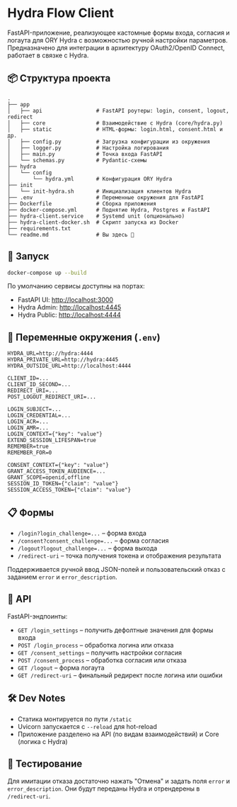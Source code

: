# Hydra Flow Client

FastAPI-приложение, реализующее кастомные формы входа, согласия и логаута для ORY Hydra с возможностью ручной настройки параметров. Предназначено для интеграции в архитектуру OAuth2/OpenID Connect, работает в связке с Hydra.

## 📦 Структура проекта

```
.
├── app
│   ├── api                 # FastAPI роутеры: login, consent, logout, redirect
│   ├── core                # Взаимодействие с Hydra (core/hydra.py)
│   ├── static              # HTML-формы: login.html, consent.html и др.
│   ├── config.py           # Загрузка конфигурации из окружения
│   ├── logger.py           # Настройка логирования
│   ├── main.py             # Точка входа FastAPI
│   └── schemas.py          # Pydantic-схемы
├── hydra
│   └── config
│       └── hydra.yml       # Конфигурация ORY Hydra
├── init
│   └── init-hydra.sh       # Инициализация клиентов Hydra
├── .env                    # Переменные окружения для FastAPI
├── Dockerfile              # Сборка приложения
├── docker-compose.yml      # Поднятие Hydra, Postgres и FastAPI
├── hydra-client.service    # Systemd unit (опционально)
├── hydra-client-docker.sh  # Скрипт запуска из Docker
├── requirements.txt
└── readme.md               # Вы здесь 📖
```

## 🚀 Запуск

```bash
docker-compose up --build
```

По умолчанию сервисы доступны на портах:

* FastAPI UI: [http://localhost:3000](http://localhost:3000)
* Hydra Admin: [http://localhost:4445](http://localhost:4445)
* Hydra Public: [http://localhost:4444](http://localhost:4444)

## 🔐 Переменные окружения (`.env`)

```env
HYDRA_URL=http://hydra:4444
HYDRA_PRIVATE_URL=http://hydra:4445
HYDRA_OUTSIDE_URL=http://localhost:4444

CLIENT_ID=...
CLIENT_ID_SECOND=...
REDIRECT_URI=...
POST_LOGOUT_REDIRECT_URI=...

LOGIN_SUBJECT=...
LOGIN_CREDENTIAL=...
LOGIN_ACR=...
LOGIN_AMR=...
LOGIN_CONTEXT={"key": "value"}
EXTEND_SESSION_LIFESPAN=true
REMEMBER=true
REMEMBER_FOR=0

CONSENT_CONTEXT={"key": "value"}
GRANT_ACCESS_TOKEN_AUDIENCE=...
GRANT_SCOPE=openid,offline
SESSION_ID_TOKEN={"claim": "value"}
SESSION_ACCESS_TOKEN={"claim": "value"}
```

## 📋 Формы

* `/login?login_challenge=...` – форма входа
* `/consent?consent_challenge=...` – форма согласия
* `/logout?logout_challenge=...` – форма выхода
* `/redirect-uri` – точка получения токена и отображения результата

Поддерживается ручной ввод JSON-полей и пользовательский отказ с заданием `error` и `error_description`.

## 💬 API

FastAPI-эндпоинты:

* `GET /login_settings` – получить дефолтные значения для формы входа
* `POST /login_process` – обработка логина или отказа
* `GET /consent_settings` – получить настройки согласия
* `POST /consent_process` – обработка согласия или отказа
* `GET /logout` – форма логаута
* `GET /redirect-uri` – финальный редирект после логина или ошибки

## 🛠 Dev Notes

* Статика монтируется по пути `/static`
* Uvicorn запускается с `--reload` для hot-reload
* Приложение разделено на API (по видам взаимодействий) и Core (логика с Hydra)

## 🧪 Тестирование

Для имитации отказа достаточно нажать "Отмена" и задать поля `error` и `error_description`. Они будут переданы Hydra и отрендерены в `/redirect-uri`.
